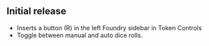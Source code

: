 ## Initial release 
- Inserts a button (R) in the left Foundry sidebar in Token Controls
- Toggle between manual and auto dice rolls.
